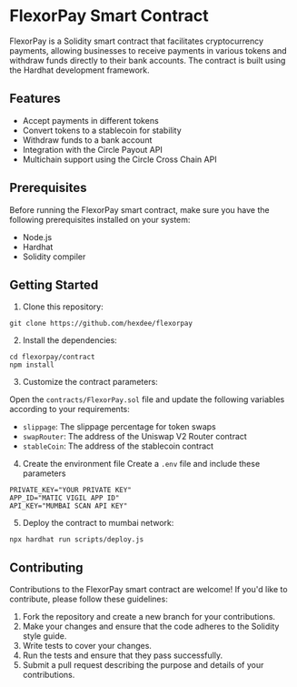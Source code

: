 # FlexorPay Smart Contract

FlexorPay is a Solidity smart contract that facilitates cryptocurrency payments, allowing businesses to receive payments in various tokens and withdraw funds directly to their bank accounts. The contract is built using the Hardhat development framework.

## Features

- Accept payments in different tokens
- Convert tokens to a stablecoin for stability
- Withdraw funds to a bank account
- Integration with the Circle Payout API
- Multichain support using the Circle Cross Chain API

## Prerequisites

Before running the FlexorPay smart contract, make sure you have the following prerequisites installed on your system:

- Node.js
- Hardhat
- Solidity compiler

## Getting Started

1. Clone this repository:

```
git clone https://github.com/hexdee/flexorpay
```

2. Install the dependencies:

```
cd flexorpay/contract
npm install
```

3. Customize the contract parameters:

Open the `contracts/FlexorPay.sol` file and update the following variables according to your requirements:

- `slippage`: The slippage percentage for token swaps
- `swapRouter`: The address of the Uniswap V2 Router contract
- `stableCoin`: The address of the stablecoin contract

4. Create the environment file
Create a `.env` file and include these parameters

```
PRIVATE_KEY="YOUR PRIVATE KEY"
APP_ID="MATIC VIGIL APP ID"
API_KEY="MUMBAI SCAN API KEY"
```

5. Deploy the contract to mumbai network:

```
npx hardhat run scripts/deploy.js
```

## Contributing

Contributions to the FlexorPay smart contract are welcome! If you'd like to contribute, please follow these guidelines:

1. Fork the repository and create a new branch for your contributions.
2. Make your changes and ensure that the code adheres to the Solidity style guide.
3. Write tests to cover your changes.
4. Run the tests and ensure that they pass successfully.
5. Submit a pull request describing the purpose and details of your contributions.
